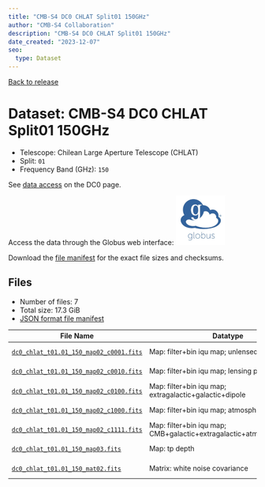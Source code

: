 ```yaml
---
title: "CMB-S4 DC0 CHLAT Split01 150GHz"
author: "CMB-S4 Collaboration"
description: "CMB-S4 DC0 CHLAT Split01 150GHz"
date_created: "2023-12-07"
seo:
  type: Dataset
---
```


[Back to release](./dc0.html#datasets)

# Dataset: CMB-S4 DC0 CHLAT Split01 150GHz

- Telescope: Chilean Large Aperture Telescope (CHLAT)
- Split: `01`
- Frequency Band (GHz): `150`

See [data access](./dc0.html#data-access) on the DC0 page.

Access the data through the Globus web interface: [![Download via Globus](images/globus-logo.png)](https://app.globus.org/file-manager?origin_id=c9dc477a-3db5-4946-874d-a5dc7efcabcf&origin_path=%2Fdatareleases%2Fdc0%2Fmission%2Fchlat%2Fsplit01%2F150%2F)

Download the [file manifest](https://g-9fdb0b.6b7bd8.0ec8.data.globus.org/datareleases/dc0/mission/chlat/split01/150/manifest.json) for the exact file sizes and checksums.

## Files

- Number of files: 7
- Total size: 17.3 GiB
- [JSON format file manifest](https://g-9fdb0b.6b7bd8.0ec8.data.globus.org/datareleases/dc0/mission/chlat/split01/150/manifest.json)

|                                                                                File Name                                                                                 |                               Datatype                               |  Size   |
| ------------------------------------------------------------------------------------------------------------------------------------------------------------------------ | -------------------------------------------------------------------- | ------- |
| [`dc0_chlat_t01.01_150_map02_c0001.fits`](https://g-9fdb0b.6b7bd8.0ec8.data.globus.org/datareleases/dc0/mission/chlat/split01/150/dc0_chlat_t01.01_150_map02_c0001.fits) | Map: filter+bin iqu map; unlensed primary CMB                        | 2.3 GiB |
| [`dc0_chlat_t01.01_150_map02_c0010.fits`](https://g-9fdb0b.6b7bd8.0ec8.data.globus.org/datareleases/dc0/mission/chlat/split01/150/dc0_chlat_t01.01_150_map02_c0010.fits) | Map: filter+bin iqu map; lensing perturbation                        | 2.3 GiB |
| [`dc0_chlat_t01.01_150_map02_c0100.fits`](https://g-9fdb0b.6b7bd8.0ec8.data.globus.org/datareleases/dc0/mission/chlat/split01/150/dc0_chlat_t01.01_150_map02_c0100.fits) | Map: filter+bin iqu map; extragalactic+galactic+dipole               | 2.3 GiB |
| [`dc0_chlat_t01.01_150_map02_c1000.fits`](https://g-9fdb0b.6b7bd8.0ec8.data.globus.org/datareleases/dc0/mission/chlat/split01/150/dc0_chlat_t01.01_150_map02_c1000.fits) | Map: filter+bin iqu map; atmosphere+noise                            | 2.3 GiB |
| [`dc0_chlat_t01.01_150_map02_c1111.fits`](https://g-9fdb0b.6b7bd8.0ec8.data.globus.org/datareleases/dc0/mission/chlat/split01/150/dc0_chlat_t01.01_150_map02_c1111.fits) | Map: filter+bin iqu map; CMB+galactic+extragalactic+atmosphere+noise | 2.3 GiB |
| [`dc0_chlat_t01.01_150_map03.fits`](https://g-9fdb0b.6b7bd8.0ec8.data.globus.org/datareleases/dc0/mission/chlat/split01/150/dc0_chlat_t01.01_150_map03.fits)             | Map: tp depth                                                        | 1.5 GiB |
| [`dc0_chlat_t01.01_150_mat02.fits`](https://g-9fdb0b.6b7bd8.0ec8.data.globus.org/datareleases/dc0/mission/chlat/split01/150/dc0_chlat_t01.01_150_mat02.fits)             | Matrix: white noise covariance                                       | 4.5 GiB |
